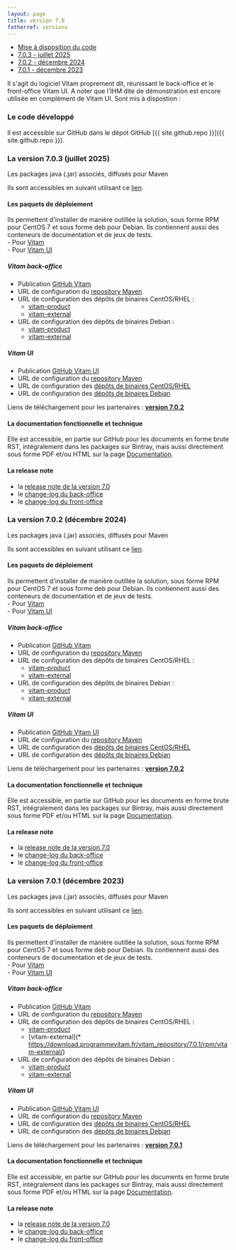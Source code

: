```yaml
---
layout: page
title: version 7.0
fatherref: versions
---
```

* [Mise à disposition du code](#github)
* [7.0.3 - juillet 2025](#703)
* [7.0.2 - décembre 2024](#702)
* [7.0.1 - décembre 2023](#701)




Il s'agit du logiciel Vitam proprement dit, réunissant le back-office et le front-office Vitam UI. A noter que l'IHM dite de démonstration est encore utilisée en complément de Vitam UI. Sont mis à dispostion :

<a name="github"></a>
### Le code développé

Il est accessible sur GitHub dans le dépot GitHub [{{ site.github.repo }}]({{ site.github.repo }}).

<a name="703"></a>
### La version 7.0.3 (juillet 2025)

Les packages java (.jar) associés, diffusés pour Maven

Ils sont accessibles en suivant utilisant ce [lien](https://download.programmevitam.fr/vitam_repository/7.0.3/mvn_repo/).

#### Les paquets de déploiement

Ils permettent d'installer de manière outillée la solution, sous forme RPM pour CentOS 7 et sous forme deb pour Debian. Ils contiennent aussi des conteneurs de documentation et de jeux de tests.  
    - Pour [Vitam](https://github.com/ProgrammeVitam/deployment/tree/7.0.3/vitam)  
    - Pour [Vitam UI](https://github.com/ProgrammeVitam/deployment/tree/7.0.3/vitam-ui)

##### *Vitam back-office*

- Publication [GitHub Vitam](https://github.com/ProgrammeVitam/vitam/tree/7.0.3)
- URL de configuration du [repository Maven](https://download.programmevitam.fr/vitam_repository/7.0.3/mvn_repo/) 
- URL de configuration des dépôts de binaires CentOS/RHEL :  
    - [vitam-product](https://download.programmevitam.fr/vitam_repository/7.0.3/rpm/vitam-product/)  
    - [vitam-external](https://download.programmevitam.fr/vitam_repository/7.0.3/rpm/vitam-external/)  
- URL de configuration des dépôts de binaires Debian :  
    - [vitam-product](https://download.programmevitam.fr/vitam_repository/7.0.3/deb/vitam-product/)  
    - [vitam-external](https://download.programmevitam.fr/vitam_repository/7.0.3/deb/vitam-external/)

##### *Vitam UI*

- Publication [GitHub Vitam UI](https://github.com/ProgrammeVitam/vitam-ui/tree/7.0.3)
- URL de configuration du [repository Maven](https://download.programmevitam.fr/vitamui_repository/7.0.3/mvn_repo/)
- URL de configuration des [dépôts de binaires CentOS/RHEL](https://download.programmevitam.fr/vitamui_repository/7.0.3/rpm/)
- URL de configuration des [dépôts de binaires Debian](https://download.programmevitam.fr/vitamui_repository/7.0.3/deb/)

Liens de téléchargement pour les partenaires :  [**version 7.0.2**](https://releases.programmevitam.fr/7.0.3/index.html)

#### La documentation fonctionnelle et technique

Elle est accessible, en partie  sur GitHub pour les documents en forme brute RST, intégralement dans les packages sur Bintray, mais aussi directement sous forme PDF et/ou HTML sur la page [Documentation](/pages/documentation).
 
#### La release note

- la [release note de la version 7.0](/ressources/RefCourant/Release_notes_7_vdef.pdf)
- le [change-log du back-office](/ressources/RefCourant/vitam-changelog.7.0.3.pdf)
- le [change-log du front-office](/ressources/RefCourant/vitamui-changelog.7.0.3.pdf)

<a name="702"></a>
### La version 7.0.2 (décembre 2024)

Les packages java (.jar) associés, diffusés pour Maven

Ils sont accessibles en suivant utilisant ce [lien](https://download.programmevitam.fr/vitam_repository/7.0.2/mvn_repo/).

#### Les paquets de déploiement

Ils permettent d'installer de manière outillée la solution, sous forme RPM pour CentOS 7 et sous forme deb pour Debian. Ils contiennent aussi des conteneurs de documentation et de jeux de tests.  
    - Pour [Vitam](https://github.com/ProgrammeVitam/deployment/tree/7.0.2/vitam)  
    - Pour [Vitam UI](https://github.com/ProgrammeVitam/deployment/tree/7.0.21/vitam-ui)

##### *Vitam back-office*

- Publication [GitHub Vitam](https://github.com/ProgrammeVitam/vitam/tree/7.0.2)
- URL de configuration du [repository Maven](https://download.programmevitam.fr/vitam_repository/7.0.2/mvn_repo/) 
- URL de configuration des dépôts de binaires CentOS/RHEL :  
    - [vitam-product](https://download.programmevitam.fr/vitam_repository/7.0.2/rpm/vitam-product/)  
    - [vitam-external](https://download.programmevitam.fr/vitam_repository/7.0.2/rpm/vitam-external/)  
- URL de configuration des dépôts de binaires Debian :  
    - [vitam-product](https://download.programmevitam.fr/vitam_repository/7.0.2/deb/vitam-product/)  
    - [vitam-external](https://download.programmevitam.fr/vitam_repository/7.0.2/deb/vitam-external/)

##### *Vitam UI*

- Publication [GitHub Vitam UI](https://github.com/ProgrammeVitam/vitam-ui/tree/7.0.2)
- URL de configuration du [repository Maven](https://download.programmevitam.fr/vitamui_repository/7.0.2/mvn_repo/)
- URL de configuration des [dépôts de binaires CentOS/RHEL](https://download.programmevitam.fr/vitamui_repository/7.0.2/rpm/)
- URL de configuration des [dépôts de binaires Debian](https://download.programmevitam.fr/vitamui_repository/7.0.2/deb/)

Liens de téléchargement pour les partenaires :  [**version 7.0.2**](https://releases.programmevitam.fr/7.0.2/index.html)

#### La documentation fonctionnelle et technique

Elle est accessible, en partie  sur GitHub pour les documents en forme brute RST, intégralement dans les packages sur Bintray, mais aussi directement sous forme PDF et/ou HTML sur la page [Documentation](/pages/documentation).
 
#### La release note

- la [release note de la version 7.0](/ressources/RefCourant/Release_notes_7_vdef.pdf)
- le [change-log du back-office](/ressources/RefCourant/vitam-changelog.7.0.2.pdf)
- le [change-log du front-office](/ressources/RefCourant/vitamui-changelog.7.0.2.pdf)

<a name="701"></a>
### La version 7.0.1 (décembre 2023)

Les packages java (.jar) associés, diffusés pour Maven

Ils sont accessibles en suivant utilisant ce [lien](https://download.programmevitam.fr/vitam_repository/7.0.1/mvn_repo/).

#### Les paquets de déploiement

Ils permettent d'installer de manière outillée la solution, sous forme RPM pour CentOS 7 et sous forme deb pour Debian. Ils contiennent aussi des conteneurs de documentation et de jeux de tests.  
    - Pour [Vitam](https://github.com/ProgrammeVitam/deployment/tree/7.0.1/vitam)  
    - Pour [Vitam UI](https://github.com/ProgrammeVitam/deployment/tree/7.0.1/vitam-ui)

##### *Vitam back-office*

- Publication [GitHub Vitam](https://github.com/ProgrammeVitam/vitam/tree/7.0.1)
- URL de configuration du [repository Maven](https://download.programmevitam.fr/vitam_repository/7.0.1/mvn_repo/) 
- URL de configuration des dépôts de binaires CentOS/RHEL :  
    - [vitam-product](https://download.programmevitam.fr/vitam_repository/7.0.1/rpm/vitam-product/)  
    - [vitam-external](* https://download.programmevitam.fr/vitam_repository/7.0.1/rpm/vitam-external/)  
- URL de configuration des dépôts de binaires Debian :  
    - [vitam-product](https://download.programmevitam.fr/vitam_repository/7.0.1/deb/vitam-product/)  
    - [vitam-external](https://download.programmevitam.fr/vitam_repository/7.0.1/deb/vitam-external/)

##### *Vitam UI*

- Publication [GitHub Vitam UI](https://github.com/ProgrammeVitam/vitam-ui/tree/7.0.1)
- URL de configuration du [repository Maven](https://download.programmevitam.fr/vitamui_repository/7.0.1/mvn_repo/)
- URL de configuration des [dépôts de binaires CentOS/RHEL](https://download.programmevitam.fr/vitamui_repository/7.0.1/rpm/)
- URL de configuration des [dépôts de binaires Debian](https://download.programmevitam.fr/vitamui_repository/7.0.1/deb/)

Liens de téléchargement pour les partenaires :  [**version 7.0.1**](https://releases.programmevitam.fr/7.0.1/index.html)

#### La documentation fonctionnelle et technique

Elle est accessible, en partie  sur GitHub pour les documents en forme brute RST, intégralement dans les packages sur Bintray, mais aussi directement sous forme PDF et/ou HTML sur la page [Documentation](/pages/documentation).
  
#### La release note

- la [release note de la version 7.0](/ressources/RefCourant/Release_notes_7_vdef.pdf)
- le [change-log du back-office](/ressources/RefCourant/vitam-changelog.7.0.1.pdf)
- le [change-log du front-office](/ressources/RefCourant/vitamui-changelog.7.0.1.pdf)